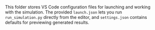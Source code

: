 This folder stores VS Code configuration files for launching and working with the simulation.
The provided `launch.json` lets you run `run_simulation.py` directly from the editor,
and `settings.json` contains defaults for previewing generated results.

